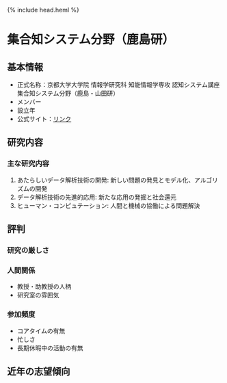 {% include head.heml %}
# 集合知システム分野（鹿島研）
## 基本情報
- 正式名称：京都大学大学院 情報学研究科 知能情報学専攻 認知システム講座 集合知システム分野（鹿島・山田研）
- メンバー
- 設立年
- 公式サイト：[リンク](http://www.ml.ist.i.kyoto-u.ac.jp)

## 研究内容
### 主な研究内容
1. あたらしいデータ解析技術の開発: 新しい問題の発見とモデル化、アルゴリズムの開発
1. データ解析技術の先進的応用: 新たな応用の発掘と社会還元
1. ヒューマン・コンピュテーション: 人間と機械の協働による問題解決

## 評判
### 研究の厳しさ
### 人間関係
- 教授・助教授の人柄
- 研究室の雰囲気
### 参加頻度
- コアタイムの有無
- 忙しさ
- 長期休暇中の活動の有無

## 近年の志望傾向